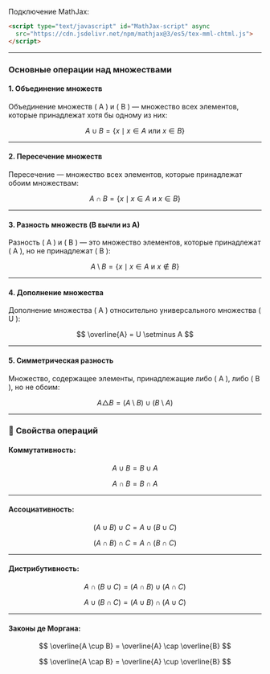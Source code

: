 Подключение MathJax:
```html
<script type="text/javascript" id="MathJax-script" async
  src="https://cdn.jsdelivr.net/npm/mathjax@3/es5/tex-mml-chtml.js">
</script>
```

---

### **Основные операции над множествами**

#### 1. Объединение множеств

Объединение множеств \( A \) и \( B \) — множество всех элементов, которые принадлежат хотя бы одному из них:

$$
A \cup B = \{ x \mid x \in A \ \text{или} \ x \in B \}
$$

---

#### 2. Пересечение множеств

Пересечение — множество всех элементов, которые принадлежат обоим множествам:

$$
A \cap B = \{ x \mid x \in A \ \text{и} \ x \in B \}
$$

---

#### 3. Разность множеств (B вычли из А)

Разность \( A \) и \( B \) — это множество элементов, которые принадлежат \( A \), но не принадлежат \( B \):

$$
A \setminus B = \{ x \mid x \in A \ \text{и} \ x \notin B \}
$$

---

#### 4. Дополнение множества

Дополнение множества \( A \) относительно универсального множества \( U \):

$$
\overline{A} = U \setminus A
$$

---

#### 5. Симметрическая разность

Множество, содержащее элементы, принадлежащие либо \( A \), либо \( B \), но не обоим:

$$
A \triangle B = (A \setminus B) \cup (B \setminus A)
$$

---

### 🔁 **Свойства операций**

#### Коммутативность:

$$
A \cup B = B \cup A
$$

$$
A \cap B = B \cap A
$$

---

#### Ассоциативность:

$$
(A \cup B) \cup C = A \cup (B \cup C)
$$

$$
(A \cap B) \cap C = A \cap (B \cap C)
$$

---

#### Дистрибутивность:

$$
A \cap (B \cup C) = (A \cap B) \cup (A \cap C)
$$

$$
A \cup (B \cap C) = (A \cup B) \cap (A \cup C)
$$

---

#### Законы де Моргана:

$$
\overline{A \cup B} = \overline{A} \cap \overline{B}
$$

$$
\overline{A \cap B} = \overline{A} \cup \overline{B}
$$
